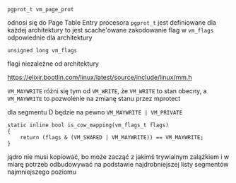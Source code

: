     pgprot_t vm_page_prot

odnosi się do Page Table Entry procesora
`pgprot_t` jest definiowane dla każdej architektury
to jest scache'owane zakodowanie flag w `vm_flags` odpowiednie dla architektury

    unsigned long vm_flags

flagi niezależne od architektury

https://elixir.bootlin.com/linux/latest/source/include/linux/mm.h

`VM_MAYWRITE` różni się tym od `VM_WRITE`, że `VM_WRITE` to stan obecny, a
`VM_MAYWRITE` to pozwolenie na zmianę stanu przez mprotect

dla segmentu D będzie na pewno `VM_MAYWRITE | VM_PRIVATE`


    static inline bool is_cow_mapping(vm_flags_t flags)
    {
        return (flags & (VM_SHARED | VM_MAYWRITE)) == VM_MAYWRITE;
    }



jądro nie musi kopiować, bo może zacząć z jakimś trywialnym zalążkiem i w miarę potrzeb
odbudowywać na podstawie najdrobniejszej listy segmentów najmniejszego poziomu
